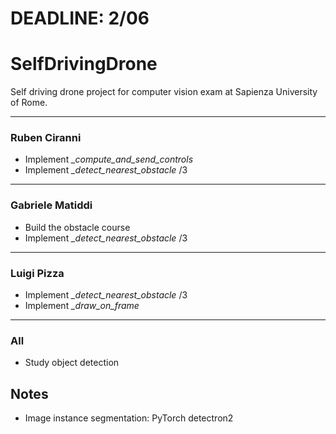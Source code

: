 # DEADLINE: 2/06
# SelfDrivingDrone

Self driving drone project for computer vision exam at Sapienza University of Rome.

* * *
### Ruben Ciranni
- Implement <em>_compute_and_send_controls</em>
- Implement <em>_detect_nearest_obstacle</em> /3
* * *
### Gabriele Matiddi
- Build the obstacle course
- Implement <em>_detect_nearest_obstacle</em> /3
* * *
### Luigi Pizza
- Implement <em>_detect_nearest_obstacle</em> /3
- Implement <em>_draw_on_frame</em>
* * *

### All
- Study object detection

## Notes
- Image instance segmentation: PyTorch detectron2

